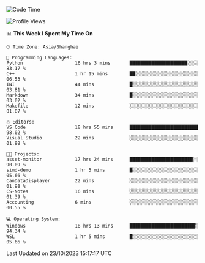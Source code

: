 <!--START_SECTION:waka-->
![Code Time](http://img.shields.io/badge/Code%20Time-1%2C321%20hrs%2050%20mins-blue)

![Profile Views](http://img.shields.io/badge/Profile%20Views-2-blue)

📊 **This Week I Spent My Time On** 

```text
🕑︎ Time Zone: Asia/Shanghai

💬 Programming Languages: 
Python                   16 hrs 3 mins       █████████████████████░░░░   83.17 % 
C++                      1 hr 15 mins        ██░░░░░░░░░░░░░░░░░░░░░░░   06.53 % 
INI                      44 mins             █░░░░░░░░░░░░░░░░░░░░░░░░   03.81 % 
Markdown                 34 mins             █░░░░░░░░░░░░░░░░░░░░░░░░   03.02 % 
Makefile                 12 mins             ░░░░░░░░░░░░░░░░░░░░░░░░░   01.07 % 

🔥 Editors: 
VS Code                  18 hrs 55 mins      █████████████████████████   98.02 % 
Visual Studio            22 mins             ░░░░░░░░░░░░░░░░░░░░░░░░░   01.98 % 

🐱‍💻 Projects: 
asset-monitor            17 hrs 24 mins      ███████████████████████░░   90.09 % 
simd-demo                1 hr 5 mins         █░░░░░░░░░░░░░░░░░░░░░░░░   05.66 % 
CanDataDisplayer         22 mins             ░░░░░░░░░░░░░░░░░░░░░░░░░   01.98 % 
CS-Notes                 16 mins             ░░░░░░░░░░░░░░░░░░░░░░░░░   01.39 % 
Accounting               6 mins              ░░░░░░░░░░░░░░░░░░░░░░░░░   00.55 % 

💻 Operating System: 
Windows                  18 hrs 13 mins      ████████████████████████░   94.34 % 
WSL                      1 hr 5 mins         █░░░░░░░░░░░░░░░░░░░░░░░░   05.66 % 
```


 Last Updated on 23/10/2023 15:17:17 UTC
<!--END_SECTION:waka-->